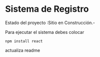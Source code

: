 <h1>Sistema de Registro</h1>

Estado del proyecto :Sitio en Construcción.-

Para ejecutar el sistema debes colocar

```npm install react```

actualiza readme
